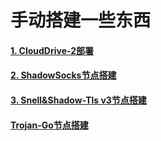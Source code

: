 # 手动搭建一些东西

#### [1. CloudDrive-2部署](https://github.com/MHY2233/MHY2233/blob/main/CloudDrive-2%E9%83%A8%E7%BD%B2.md)

#### [2. ShadowSocks节点搭建](https://github.com/MHY2233/MHY2233/blob/main/ShadowSocks.md)

#### [3. Snell&Shadow-Tls v3节点搭建](https://github.com/MHY2233/MHY2233/blob/main/Snell+Shadow-tls%20v3%E9%83%A8%E7%BD%B2.md)

#### [Trojan-Go节点搭建](https://github.com/MHY2233/MHY2233/blob/main/Trojan-Go%E8%8A%82%E7%82%B9%E6%90%AD%E5%BB%BA.md)













